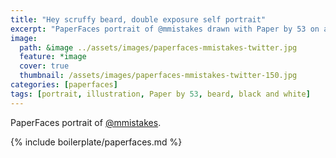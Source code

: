 ```yaml
---
title: "Hey scruffy beard, double exposure self portrait"
excerpt: "PaperFaces portrait of @mmistakes drawn with Paper by 53 on an iPad."
image: 
  path: &image ../assets/images/paperfaces-mmistakes-twitter.jpg 
  feature: *image
  cover: true
  thumbnail: /assets/images/paperfaces-mmistakes-twitter-150.jpg
categories: [paperfaces]
tags: [portrait, illustration, Paper by 53, beard, black and white]
---
```


PaperFaces portrait of [@mmistakes](https://twitter.com/mmistakes).

{% include boilerplate/paperfaces.md %}
